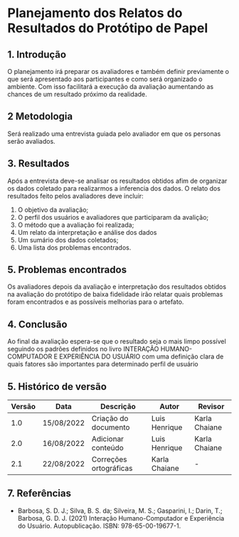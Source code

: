 # Planejamento dos Relatos do Resultados do Protótipo de Papel
## 1. Introdução
O planejamento irá preparar os avaliadores e também definir previamente o que será apresentado aos participantes e como será organizado o ambiente. Com isso facilitará a execução da avaliação aumentando as chances de um resultado próximo da realidade. 

## 2 Metodologia
Será realizado uma entrevista guiada pelo avaliador em que os personas serão avaliados.

## 3. Resultados
Após a entrevista deve-se analisar os resultados obtidos afim de organizar os dados coletado para realizarmos a inferencia dos dados. O relato dos resultados feito pelos avaliadores deve incluir:

1. O objetivo da avaliação;
2. O perfil dos usuários e avaliadores que participaram da avalição;
3. O método que a avaliação foi realizada;
4. Um relato da interpretação e análise dos dados
5. Um sumário dos dados coletados;
6. Uma lista dos problemas encontrados.

## 5. Problemas encontrados
Os avaliadores depois da avaliação e interpretação dos resultados obtidos na avaliação do protótipo de baixa fidelidade irão relatar quais problemas foram encontrados e as possíveis melhorias para o artefato.

## 4. Conclusão
Ao final da avaliação espera-se que o resultado seja o mais limpo possível seguindo os padrões definidos no livro INTERAÇÃO HUMANO-COMPUTADOR E EXPERIÊNCIA DO USUÁRIO com uma definição clara de quais fatores são importantes para determinado perfil de usuário

## 5. Histórico de versão

| Versão | Data       | Descrição             | Autor           | Revisor |
| ------ | ---------- | --------------------- | ------------    |---------|
|   1.0  | 15/08/2022 | Criação do documento  | Luis Henrique | Karla Chaiane |
|   2.0  | 16/08/2022 | Adicionar conteúdo  | Luis Henrique | Karla Chaiane |
|   2.1  | 22/08/2022 | Correções ortográficas | Karla Chaiane | - |

## 7. Referências

- Barbosa, S. D. J.; Silva, B. S. da; Silveira, M. S.; Gasparini, I.; Darin, T.; Barbosa, G. D. J. (2021)
Interação Humano-Computador e Experiência do Usuário. Autopublicação. ISBN: 978-65-00-19677-1.
